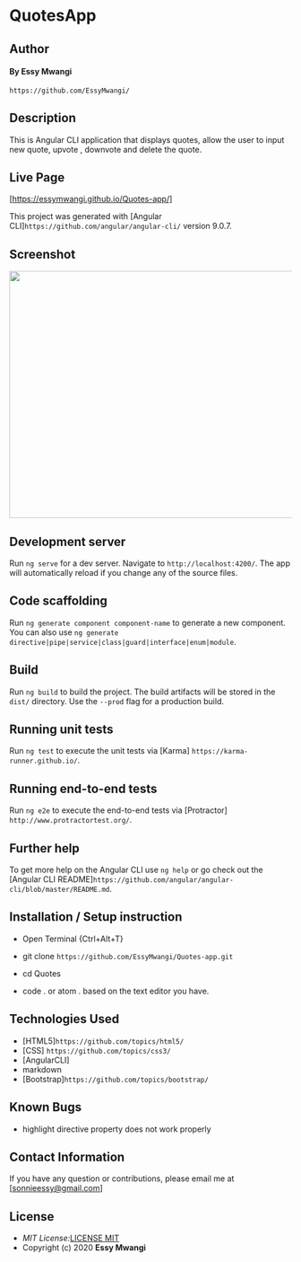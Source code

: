 # QuotesApp

## Author 
#### By **Essy Mwangi**
`https://github.com/EssyMwangi/`

## Description

This is Angular CLI application that displays quotes, allow the user to input new quote, upvote , downvote and delete the quote.

## Live Page
[https://essymwangi.github.io/Quotes-app/]

This project was generated with [Angular CLI]`https://github.com/angular/angular-cli/` version 9.0.7.

## Screenshot

<img src= "/home/essie/Documents/moringa-school-projects/moringa-core/IPS/ip-week-1/Quotes/src/assets/screenshot.png" width="900px" height="440px">


## Development server

Run `ng serve` for a dev server. Navigate to `http://localhost:4200/`. The app will automatically reload if you change any of the source files.

## Code scaffolding

Run `ng generate component component-name` to generate a new component. You can also use `ng generate directive|pipe|service|class|guard|interface|enum|module`.

## Build

Run `ng build` to build the project. The build artifacts will be stored in the `dist/` directory. Use the `--prod` flag for a production build.

## Running unit tests

Run `ng test` to execute the unit tests via [Karma] `https://karma-runner.github.io/`.

## Running end-to-end tests

Run `ng e2e` to execute the end-to-end tests via [Protractor] `http://www.protractortest.org/`.

## Further help

To get more help on the Angular CLI use `ng help` or go check out the [Angular CLI README]`https://github.com/angular/angular-cli/blob/master/README.md`.

## Installation / Setup instruction

- Open Terminal {Ctrl+Alt+T}

- git clone `https://github.com/EssyMwangi/Quotes-app.git`

- cd Quotes

- code . or atom . based on the text editor you have.

## Technologies Used

- [HTML5]`https://github.com/topics/html5/`
- [CSS] `https://github.com/topics/css3/`
- [AngularCLI]
- markdown
- [Bootstrap]`https://github.com/topics/bootstrap/`

## Known Bugs

- highlight directive property does not work properly

## Contact Information

If you have any question or contributions, please email me at [sonnieessy@gmail.com]

## License

- _MIT License:_[LICENSE MIT](./LICENSE)
- Copyright (c) 2020 **Essy Mwangi**

